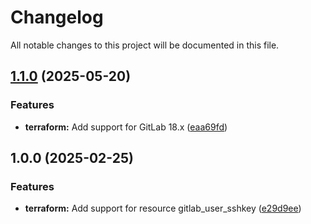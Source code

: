 # Changelog

All notable changes to this project will be documented in this file.

## [1.1.0](https://gitlab.com/terraform-child-modules-48151/terraform-gitlab-user_sshkey/compare/v1.0.0...v1.1.0) (2025-05-20)

### Features

* **terraform:** Add support for GitLab 18.x ([eaa69fd](https://gitlab.com/terraform-child-modules-48151/terraform-gitlab-user_sshkey/commit/eaa69fd22d2dcc7cb47e3a58ef467bae6b292897))

## 1.0.0 (2025-02-25)

### Features

* **terraform:** Add support for resource gitlab_user_sshkey ([e29d9ee](https://gitlab.com/terraform-child-modules-48151/terraform-gitlab-user_sshkey/commit/e29d9eeaaff2c64d6a333ca1e022592086bf706b))
